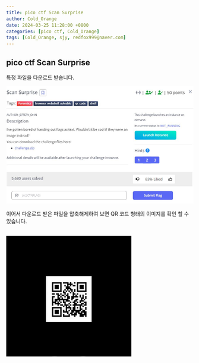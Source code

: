```yaml
---
title: pico ctf Scan Surprise
author: Cold_Orange
date: 2024-03-25 11:28:00 +0800
categories: [pico ctf, Cold_Orange]
tags: [Cold_Orange, sjy, redfox999@naver.com]
---
```


## pico ctf Scan Surprise

특정 파일을 다운로드 받습니다.

![pico ctf Scan Surprise](https://raw.githubusercontent.com/ProjectCTF/CTF-Hacking-Project/main/Scan_Surprise.JPG)

 이어서 다운로드 받은 파일을 압축해제하여 보면 QR 코드 형태의 이미지를 확인 할 수 있습니다.

![pico ctf Scan Surprise](https://raw.githubusercontent.com/ProjectCTF/CTF-Hacking-Project/main/Scan_Surprise2.JPG)
---
